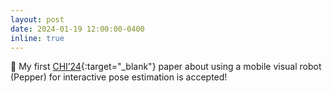 ```yaml
---
layout: post
date: 2024-01-19 12:00:00-0400
inline: true
---
```

<!-- [CHI’24](https://wangchongyang.ai/assets/pdf/UbiPhysio_IMWUT.pdf){:target="\_blank"} -->
📄 My first [CHI’24](https://wangchongyang.ai/assets/pdf/PepperPose_CHI.pdf){:target="\_blank"} paper about using a mobile visual robot (Pepper) for interactive pose estimation is accepted!